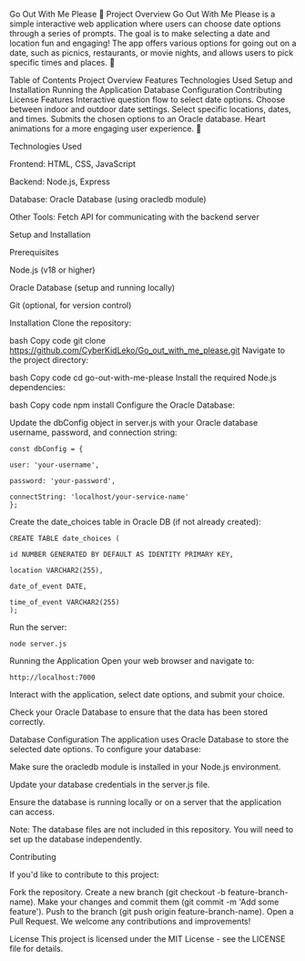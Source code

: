 Go Out With Me Please 🎉
Project Overview
Go Out With Me Please is a simple interactive web application where users can choose date options through a series of prompts. The goal is to make selecting a date and location fun and engaging! The app offers various options for going out on a date, such as picnics, restaurants, or movie nights, and allows users to pick specific times and places. 💖

Table of Contents
Project Overview
Features
Technologies Used
Setup and Installation
Running the Application
Database Configuration
Contributing
License
Features
Interactive question flow to select date options.
Choose between indoor and outdoor date settings.
Select specific locations, dates, and times.
Submits the chosen options to an Oracle database.
Heart animations for a more engaging user experience. 💖

Technologies Used

Frontend: HTML, CSS, JavaScript

Backend: Node.js, Express

Database: Oracle Database (using oracledb module)

Other Tools: Fetch API for communicating with the backend server

Setup and Installation

Prerequisites

Node.js (v18 or higher)

Oracle Database (setup and running locally)

Git (optional, for version control)


Installation
Clone the repository:

bash
Copy code
git clone https://github.com/CyberKidLeko/Go_out_with_me_please.git
Navigate to the project directory:

bash
Copy code
cd go-out-with-me-please
Install the required Node.js dependencies:

bash
Copy code
npm install
Configure the Oracle Database:

Update the dbConfig object in server.js with your Oracle database username, password, and connection string:

    const dbConfig = {

    user: 'your-username',
    
    password: 'your-password',
    
    connectString: 'localhost/your-service-name'
    };

Create the date_choices table in Oracle DB (if not already created):



    CREATE TABLE date_choices (

    id NUMBER GENERATED BY DEFAULT AS IDENTITY PRIMARY KEY,
    
    location VARCHAR2(255),
    
    date_of_event DATE,
    
    time_of_event VARCHAR2(255)
    );
Run the server:

    node server.js
    
Running the Application
Open your web browser and navigate to:

    http://localhost:7000
    
Interact with the application, select date options, and submit your choice.


Check your Oracle Database to ensure that the data has been stored correctly.


Database Configuration
The application uses Oracle Database to store the selected date options. To configure your database:


Make sure the oracledb module is installed in your Node.js environment.

Update your database credentials in the server.js file.

Ensure the database is running locally or on a server that the application can access.

Note: The database files are not included in this repository. You will need to set up the database independently.

Contributing

If you'd like to contribute to this project:

Fork the repository.
Create a new branch (git checkout -b feature-branch-name).
Make your changes and commit them (git commit -m 'Add some feature').
Push to the branch (git push origin feature-branch-name).
Open a Pull Request.
We welcome any contributions and improvements!

License
This project is licensed under the MIT License - see the LICENSE file for details.
